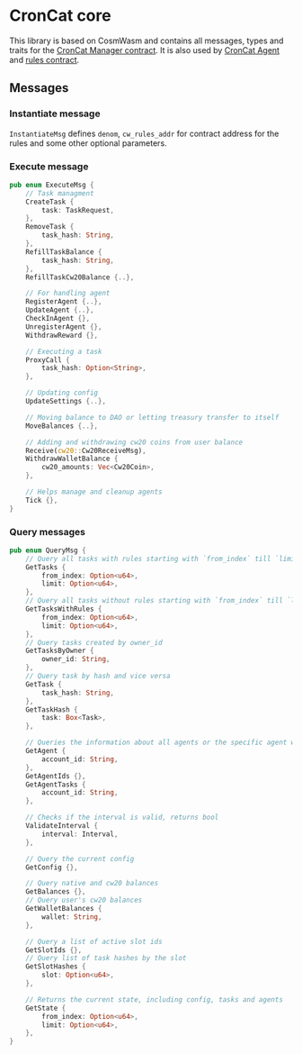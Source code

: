 # CronCat core

This library is based on CosmWasm and contains all messages, types and traits for the [CronCat Manager contract](https://github.com/CronCats/cw-croncat).
It is also used by [CronCat Agent](https://github.com/CronCats/croncat-rs) and [rules contract](https://github.com/CronCats/cw-croncat/tree/main/contracts/cw-rules).

## Messages

### Instantiate message

`InstantiateMsg` defines `denom`, `cw_rules_addr` for contract address for the rules and some other optional parameters. 

### Execute message

```rust
pub enum ExecuteMsg {
    // Task managment
    CreateTask {
        task: TaskRequest,
    },
    RemoveTask {
        task_hash: String,
    },
    RefillTaskBalance {
        task_hash: String,
    },
    RefillTaskCw20Balance {..},

    // For handling agent
    RegisterAgent {..},
    UpdateAgent {..},
    CheckInAgent {},
    UnregisterAgent {},
    WithdrawReward {},

    // Executing a task
    ProxyCall {
        task_hash: Option<String>,
    },

    // Updating config 
    UpdateSettings {..},

    // Moving balance to DAO or letting treasury transfer to itself
    MoveBalances {..},

    // Adding and withdrawing cw20 coins from user balance
    Receive(cw20::Cw20ReceiveMsg),
    WithdrawWalletBalance {
        cw20_amounts: Vec<Cw20Coin>,
    },

    // Helps manage and cleanup agents
    Tick {},
}
```

### Query messages

```rust
pub enum QueryMsg {
    // Query all tasks with rules starting with `from_index` till `limit`
    GetTasks {
        from_index: Option<u64>,
        limit: Option<u64>,
    },
    // Query all tasks without rules starting with `from_index` till `limit`
    GetTasksWithRules {
        from_index: Option<u64>,
        limit: Option<u64>,
    },
    // Query tasks created by owner_id
    GetTasksByOwner {
        owner_id: String,
    },
    // Query task by hash and vice versa
    GetTask {
        task_hash: String,
    },
    GetTaskHash {
        task: Box<Task>,
    },

    // Queries the information about all agents or the specific agent with address `account_id`
    GetAgent {
        account_id: String,
    },
    GetAgentIds {},
    GetAgentTasks {
        account_id: String,
    },

    // Checks if the interval is valid, returns bool
    ValidateInterval {
        interval: Interval,
    },

    // Query the current config
    GetConfig {},

    // Query native and cw20 balances
    GetBalances {},
    // Query user's cw20 balances
    GetWalletBalances {
        wallet: String,
    },

    // Query a list of active slot ids 
    GetSlotIds {},
    // Query list of task hashes by the slot
    GetSlotHashes {
        slot: Option<u64>,
    },

    // Returns the current state, including config, tasks and agents
    GetState {
        from_index: Option<u64>,
        limit: Option<u64>,
    },
}
```
